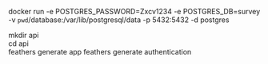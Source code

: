 docker run -e POSTGRES_PASSWORD=Zxcv1234 -e POSTGRES_DB=survey -v `pwd`/database:/var/lib/postgresql/data -p 5432:5432 -d postgres

mkdir api \
cd api \
feathers generate app
feathers generate authentication